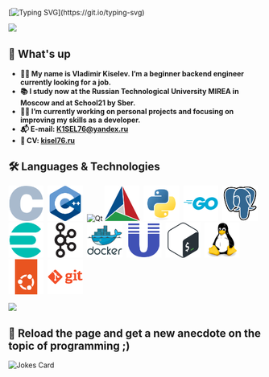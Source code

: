 [![Typing SVG](https://readme-typing-svg.demolab.com?font=Shrikhand&pause=1000&color=E7AF4BFFx&random=false&width=435&lines=Welcome+to+my+Github+profile..)](https://git.io/typing-svg)

<div id="header" align="start">
  <img src="https://media1.tenor.com/m/O9FsWU1g6l8AAAAC/rock-and-roll-awesome.gif" width="450"/>
</div>

## 👋 What's up

- **🧑‍💻 My name is Vladimir Kiselev. I’m a beginner backend engineer currently looking for a job.**
- **📚 I study now at the Russian Technological University MIREA in Moscow and at School21 by Sber.**
- **🏋️‍♂️ I’m currently working on personal projects and focusing on improving my skills as a developer.**
- **📬 E-mail: K1SEL76@yandex.ru**
- **📝 CV: [kisel76.ru](https://kisel76.ru "My CV")**

## 🛠️ Languages & Technologies

<p align="left">
  <img src="https://raw.githubusercontent.com/devicons/devicon/master/icons/c/c-original.svg" title="C" alt="C" width="70" height="70"/>&nbsp
  <img src="https://raw.githubusercontent.com/devicons/devicon/master/icons/cplusplus/cplusplus-original.svg" title="C++" alt="C++" width="70" height="70"/>&nbsp
  <img src="https://www.svgrepo.com/show/354243/qt.svg" title="Qt" alt="Qt" width="70" height="70"/>
  <img src="https://raw.githubusercontent.com/devicons/devicon/master/icons/cmake/cmake-original.svg" title="CMake" alt="CMake" width="70" height="70"/>&nbsp
  <img src="https://raw.githubusercontent.com/devicons/devicon/master/icons/python/python-original.svg" title="Python" alt="Python" width="70" height="70"/>&nbsp
  <img src="https://raw.githubusercontent.com/devicons/devicon/master/icons/go/go-original-wordmark.svg" title="Go" alt="Go" width="70" height="70"/>&nbsp
  <img src="https://raw.githubusercontent.com/devicons/devicon/master/icons/postgresql/postgresql-original.svg" title="PostgreSQL" alt="PostgreSQL" width="70" height="70"/>&nbsp
  <img src="https://raw.githubusercontent.com/devicons/devicon/master/icons/elasticsearch/elasticsearch-plain.svg" title="Elasticsearch" alt="Elasticsearch" width="70" height="70"/>&nbsp
  <img src="https://raw.githubusercontent.com/devicons/devicon/54cfe13ac10eaa1ef817a343ab0a9437eb3c2e08/icons/apachekafka/apachekafka-original.svg" title="Kafka"                      alt="Kafka" width="70" height="70"/>&nbsp
  <img src="https://raw.githubusercontent.com/devicons/devicon/master/icons/docker/docker-original-wordmark.svg" title="Docker" alt="Docker" width="70" height="70"/>&nbsp
  <img src="https://raw.githubusercontent.com/devicons/devicon/master/icons/unix/unix-original.svg" title="Unix" alt="Unix" width="70" height="70"/>&nbsp
  <img src="https://raw.githubusercontent.com/devicons/devicon/master/icons/bash/bash-original.svg" title="Bash" alt="Bash" width="70" height="70"/>&nbsp
  <img src="https://raw.githubusercontent.com/devicons/devicon/master/icons/linux/linux-original.svg" title="Linux" alt="Linux" width="70" height="70"/>&nbsp
  <img src="https://raw.githubusercontent.com/devicons/devicon/master/icons/ubuntu/ubuntu-original.svg" title="Ubuntu" alt="Ubuntu" width="70" height="70"/>&nbsp
  <img src="https://raw.githubusercontent.com/devicons/devicon/master/icons/git/git-plain-wordmark.svg" title="Git" alt="Git" width="70" height="70"/>&nbsp
</p>

<div id="stats" align="left">
  <img src="https://github-readme-stats.vercel.app/api/top-langs/?username=KISEL76&layout=compact&theme=vision-friendly-dark"/>
</div>

## 🤠 Reload the page and get a new anecdote on the topic of programming ;) 
<img src="https://readme-jokes.vercel.app/api" alt="Jokes Card"/>
